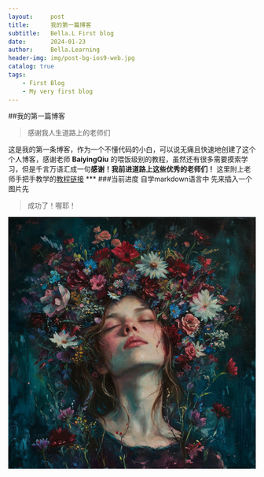 ```yaml
---
layout:     post
title:      我的第一篇博客
subtitle:   Bella.L First blog
date:       2024-01-23
author:     Bella.Learning
header-img: img/post-bg-ios9-web.jpg
catalog: true
tags:
    - First Blog
    - My very first blog
---
```



##我的第一篇博客
>感谢我人生道路上的老师们

这是我的第一条博客，作为一个不懂代码的小白，可以说无痛且快速地创建了这个个人博客，感谢老师 **BaiyingQiu** 的喂饭级别的教程，虽然还有很多需要摸索学习，但是千言万语汇成一句**感谢！我前进道路上这些优秀的老师们！**
这里附上老师手把手教学的[教程链接](https://github.com/qiubaiying/qiubaiying.github.io/wiki/%E5%8D%9A%E5%AE%A2%E6%90%AD%E5%BB%BA%E8%AF%A6%E7%BB%86%E6%95%99%E7%A8%8B)
    ***
###当前进度
自学markdown语言中
先来插入一个图片先 
>成功了！喔耶！

![](https://raw.githubusercontent.com/bellakeeplearning/Bellaimagebed/main/img/%E5%BE%AE%E4%BF%A1%E5%9B%BE%E7%89%87_20240123111809.jpg)
